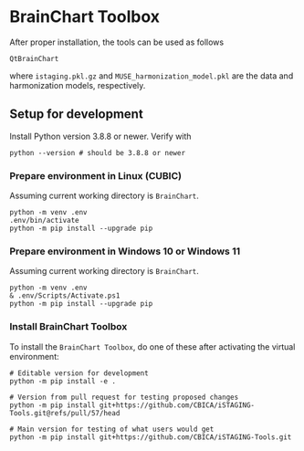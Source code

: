 # BrainChart Toolbox

After proper installation, the tools can be used as follows

```shell
QtBrainChart
```

where `istaging.pkl.gz` and `MUSE_harmonization_model.pkl` are the data and
harmonization models, respectively.

## Setup for development
Install Python version 3.8.8 or newer. Verify with

```shell
python --version # should be 3.8.8 or newer
```

### Prepare environment in Linux (CUBIC)
Assuming current working directory is `BrainChart`.
```shell
python -m venv .env
.env/bin/activate
python -m pip install --upgrade pip
```

### Prepare environment in Windows 10 or Windows 11
Assuming current working directory is `BrainChart`.
```shell
python -m venv .env
& .env/Scripts/Activate.ps1
python -m pip install --upgrade pip
```

### Install BrainChart Toolbox
To install the `BrainChart Toolbox`, do one of these after activating the
virtual environment:

```shell
# Editable version for development
python -m pip install -e . 

# Version from pull request for testing proposed changes
python -m pip install git+https://github.com/CBICA/iSTAGING-Tools.git@refs/pull/57/head

# Main version for testing of what users would get
python -m pip install git+https://github.com/CBICA/iSTAGING-Tools.git
```
